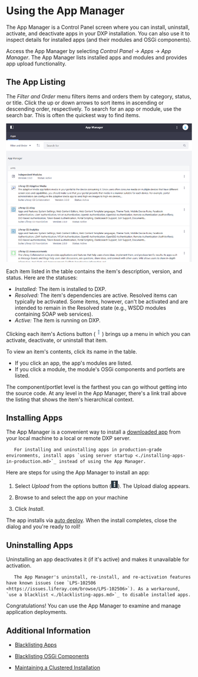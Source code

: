 # Using the App Manager

The App Manager is a Control Panel screen where you can install, uninstall, activate, and deactivate apps in your DXP installation. You can also use it to inspect details for installed apps (and their modules and OSGi components).

Access the App Manager by selecting *Control Panel* &rarr; *Apps* &rarr; *App Manager*. The App Manager lists installed apps and modules and provides app upload functionality.

## The App Listing

The *Filter and Order* menu filters items and orders them by category, status, or title. Click the up or down arrows to sort items in ascending or descending order, respectively. To search for an app or module, use the search bar. This is often the quickest way to find items.

![The App Manager manages apps, modules, and components installed in your DXP instance.](./using-the-app-manager/images/01.png)

Each item listed in the table contains the item's description, version, and status. Here are the statuses:

* *Installed:* The item is installed to DXP.
* *Resolved:* The item's dependencies are active. Resolved items can typically be activated. Some items, however, can't be  activated and are intended to remain in the Resolved state (e.g., WSDD modules containing SOAP web services).
* *Active:* The item is running on DXP.

Clicking each item's Actions button (![Actions](./using-the-app-manager/images/02.png)) brings up a menu in which you can activate, deactivate, or uninstall that item.

To view an item's contents, click its name in the table.

* If you click an app, the app's modules are listed.
* If you click a module, the module's OSGi components and portlets are listed.

The component/portlet level is the farthest you can go without getting into the source code. At any level in the App Manager, there's a link trail above the listing that shows the item's hierarchical context.

<!-- Why does this section exist when we have a separate article called "Installing Apps"? It's confusing for the reader. Maybe this article should be called "Using the App Manager". -->

## Installing Apps

The App Manager is a convenient way to install a [downloaded app](./downloading-apps.md) from your local machine to a local or remote DXP server.

```important::
   For installing and uninstalling apps in production-grade environments, install apps `using server startup <./installing-apps-in-production.md>`_ instead of using the App Manager.
```

Here are steps for using the App Manager to install an app:

1. Select *Upload* from the options button (![Options](./using-the-app-manager/images/03.png)). The Upload dialog appears.

1. Browse to and select the app on your machine

1. Click *Install*.

The app installs via [auto deploy](./app-installation-strategies.md#auto-deployment). When the install completes, close the dialog and you're ready to roll!

## Uninstalling Apps

Uninstalling an app deactivates it (if it's active) and makes it unavailable for activation.

```note::
   The App Manager's uninstall, re-install, and re-activation features have known issues (see `LPS-102506 <https://issues.liferay.com/browse/LPS-102506>`). As a workaround, `use a blacklist <./blacklisting-apps.md>`_ to disable installed apps.
```

Congratulations! You can use the App Manager to examine and manage application deployments.

## Additional Information

* [Blacklisting Apps](./blacklisting-apps.md)

* [Blacklisting OSGi Components](./blacklisting-osgi-components.md)

* [Maintaining a Clustered Installation](../../10-maintaining-a-liferay-dxp-installation/10-maintaining-clusters/01-maintaining-clustered-installations.md)
